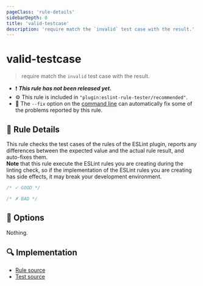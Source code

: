 ```yaml
---
pageClass: 'rule-details'
sidebarDepth: 0
title: 'valid-testcase'
description: 'require match the `invalid` test case with the result.'
---
```


# valid-testcase

> require match the `invalid` test case with the result.

- :exclamation: <badge text="This rule has not been released yet." vertical="middle" type="error"> **_This rule has not been released yet._** </badge>
- :gear: This rule is included in `"plugin:eslint-rule-tester/recommended"`.
- :wrench: The `--fix` option on the [command line](https://eslint.org/docs/user-guide/command-line-interface#fixing-problems) can automatically fix some of the problems reported by this rule.

## :book: Rule Details

This rule checks the test cases of the rules of the ESLint plugin, reports any differences between the expected value and the actual rule result, and auto-fixes them.\
**Note** that this rule execute the ESLint rules you are creating during the linting check, so if the implementation of the ESLint rules you are creating has side effects, it may break your development environment.

<ESLintCodeBlock fix>

<!--eslint-skip-->

```js
/* ✓ GOOD */

/* ✗ BAD */
```

</ESLintCodeBlock>

## :wrench: Options

Nothing.

## :mag: Implementation

- [Rule source](https://github.com/ota-meshi/eslint-plugin-eslint-rule-tester/blob/main/lib/rules/valid-testcase.js)
- [Test source](https://github.com/ota-meshi/eslint-plugin-eslint-rule-tester/blob/main/tests/lib/rules/valid-testcase.js)
